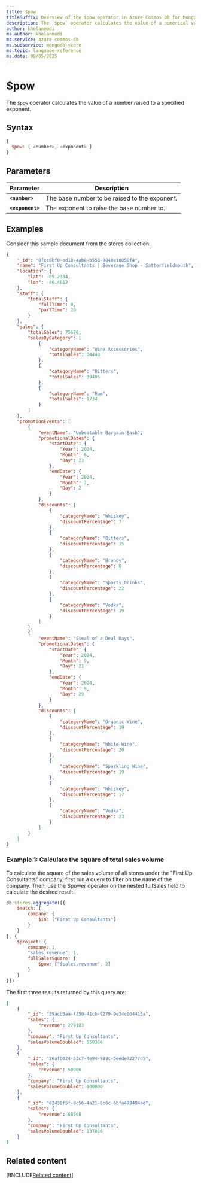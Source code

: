 ```yaml
---
title: $pow
titleSuffix: Overview of the $pow operator in Azure Cosmos DB for MongoDB (vCore)
description: The `$pow` operator calculates the value of a numerical value raised to the power of a specified exponent.
author: khelanmodi
ms.author: khelanmodi
ms.service: azure-cosmos-db
ms.subservice: mongodb-vcore
ms.topic: language-reference
ms.date: 09/05/2025
---
```


# $pow

The `$pow` operator calculates the value of a number raised to a specified exponent. 

## Syntax

```javascript
{
  $pow: [ <number>, <exponent> ]
}
```

## Parameters

| Parameter | Description |
| --- | --- |
| **`<number>`** | The base number to be raised to the exponent. |
| **`<exponent>`** | The exponent to raise the base number to. |

## Examples

Consider this sample document from the stores collection.

```json
{
    "_id": "0fcc0bf0-ed18-4ab8-b558-9848e18058f4",
    "name": "First Up Consultants | Beverage Shop - Satterfieldmouth",
    "location": {
        "lat": -89.2384,
        "lon": -46.4012
    },
    "staff": {
        "totalStaff": {
            "fullTime": 8,
            "partTime": 20
        }
    },
    "sales": {
        "totalSales": 75670,
        "salesByCategory": [
            {
                "categoryName": "Wine Accessories",
                "totalSales": 34440
            },
            {
                "categoryName": "Bitters",
                "totalSales": 39496
            },
            {
                "categoryName": "Rum",
                "totalSales": 1734
            }
        ]
    },
    "promotionEvents": [
        {
            "eventName": "Unbeatable Bargain Bash",
            "promotionalDates": {
                "startDate": {
                    "Year": 2024,
                    "Month": 6,
                    "Day": 23
                },
                "endDate": {
                    "Year": 2024,
                    "Month": 7,
                    "Day": 2
                }
            },
            "discounts": [
                {
                    "categoryName": "Whiskey",
                    "discountPercentage": 7
                },
                {
                    "categoryName": "Bitters",
                    "discountPercentage": 15
                },
                {
                    "categoryName": "Brandy",
                    "discountPercentage": 8
                },
                {
                    "categoryName": "Sports Drinks",
                    "discountPercentage": 22
                },
                {
                    "categoryName": "Vodka",
                    "discountPercentage": 19
                }
            ]
        },
        {
            "eventName": "Steal of a Deal Days",
            "promotionalDates": {
                "startDate": {
                    "Year": 2024,
                    "Month": 9,
                    "Day": 21
                },
                "endDate": {
                    "Year": 2024,
                    "Month": 9,
                    "Day": 29
                }
            },
            "discounts": [
                {
                    "categoryName": "Organic Wine",
                    "discountPercentage": 19
                },
                {
                    "categoryName": "White Wine",
                    "discountPercentage": 20
                },
                {
                    "categoryName": "Sparkling Wine",
                    "discountPercentage": 19
                },
                {
                    "categoryName": "Whiskey",
                    "discountPercentage": 17
                },
                {
                    "categoryName": "Vodka",
                    "discountPercentage": 23
                }
            ]
        }
    ]
}
```

### Example 1: Calculate the square of total sales volume

To calculate the square of the sales volume of all stores under the "First Up Consultants" company, first run a query to filter on the name of the company. Then, use the $power operator on the nested fullSales field to calculate the desired result.

```javascript
db.stores.aggregate([{
    $match: {
        company: {
            $in: ["First Up Consultants"]
        }
    }
}, {
    $project: {
        company: 1,
        "sales.revenue": 1,
        fullSalesSquare: {
            $pow: ["$sales.revenue", 2]
        }
    }
}])
```

The first three results returned by this query are:

```json
[
    {
        "_id": "39acb3aa-f350-41cb-9279-9e34c004415a",
        "sales": {
            "revenue": 279183
        },
        "company": "First Up Consultants",
        "salesVolumeDoubled": 558366
    },
    {
        "_id": "26afb024-53c7-4e94-988c-5eede72277d5",
        "sales": {
            "revenue": 50000
        },
        "company": "First Up Consultants",
        "salesVolumeDoubled": 100000
    },
    {
        "_id": "62438f5f-0c56-4a21-8c6c-6bfa479494ad",
        "sales": {
            "revenue": 68508
        },
        "company": "First Up Consultants",
        "salesVolumeDoubled": 137016
    }
]
```

## Related content
[!INCLUDE[Related content](../includes/related-content.md)]
